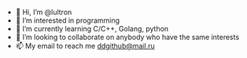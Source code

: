 - 👋 Hi, I’m @lultron
- 👀 I’m interested in programming
- 🌱 I’m currently learning C/C++, Golang, python
- 💞️ I’m looking to collaborate on anybody who have the same interests
- 📫 My email to reach me ddgithub@mail.ru

<!---
ULuanna/ULuanna is a ✨ special ✨ repository because its `README.md` (this file) appears on your GitHub profile.
You can click the Preview link to take a look at your changes.
--->
